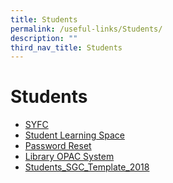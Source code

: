 ```yaml
---
title: Students
permalink: /useful-links/Students/
description: ""
third_nav_title: Students
---
```

# Students

*   <a href="http://www.syfc.sg/" target="_blank">SYFC</a>
*   <a href="https://vle.learning.moe.edu.sg/login" target="_blank">Student Learning Space</a>
*   <a href="https://tinyurl.com/tksspwreset" target="_blank">Password Reset</a>
*   <a href="https://schoolibrary.moe.edu.sg/tanjongkatongsec/cgi-bin/spydus.exe/MSGTRN/WPAC/HOME" target="_blank">Library OPAC System</a>
*   <a href="https://go.gov.sg/student-sgc-template-2018" target="_blank">Students_SGC_Template_2018</a>